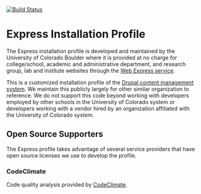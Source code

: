 [![Build Status](https://travis-ci.com/CuBoulder/express_mono.svg?branch=dev)](https://travis-ci.com/CuBoulder/express_mono)

# Express Installation Profile

The Express installation profile is developed and maintained by the University of Colorado Boulder where it is provided at no charge for college/school, academic and administrative department, and research group, lab and institute websites through the [Web Express service](http://www.colorado.edu/webcentral/).

This is a customized installation profile of the [Drupal content management system](https://www.drupal.org/).  We maintain this publicly largely for other similar organization to reference. We do not support this code beyond working with developers employed by other schools in the University of Colorado system or developers working with a vendor hired by an organization affiliated with the University of Colorado system.

## Open Source Supporters

The Express profile takes advantage of several service providers that have open source licenses we use to develop the profile.

### CodeClimate

Code quality analysis provided by [CodeClimate](https://codeclimate.com/).
